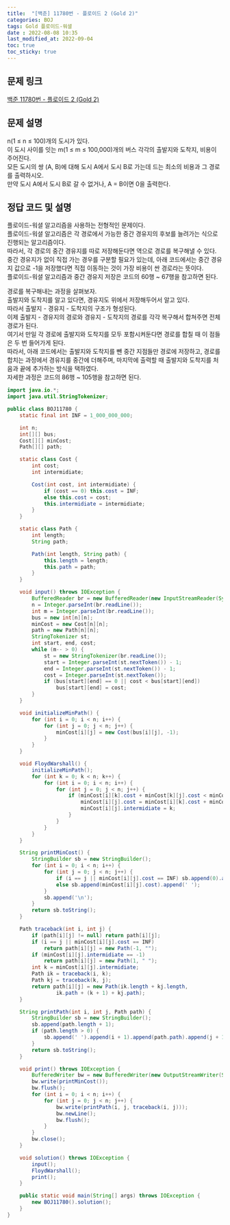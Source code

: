 ```yaml
---
title:  "[백준] 11780번 - 플로이드 2 (Gold 2)"
categories: BOJ
tags: Gold 플로이드-워셜
date : 2022-08-08 10:35
last_modified_at: 2022-09-04
toc: true
toc_sticky: true
---
```


## 문제 링크

[백준 11780번 - 플로이드 2 (Gold 2)](https://www.acmicpc.net/problem/11780)

## 문제 설명

n(1 $\leq$ n $\leq$ 100)개의 도시가 있다.  
이 도시 사이를 잇는 m(1 $\leq$ m $\leq$ 100,000)개의 버스 각각의 출발지와 도착지, 비용이 주어진다.  
모든 도시의 쌍 (A, B)에 대해 도시 A에서 도시 B로 가는데 드는 최소의 비용과 그 경로를 출력하시오.  
만약 도시 A에서 도시 B로 갈 수 없거나, A = B이면 0을 출력한다.

## 정답 코드 및 설명

플로이드-워셜 알고리즘을 사용하는 전형적인 문제이다.  
플로이드-워셜 알고리즘은 각 경로에서 가능한 중간 경유지의 후보를 늘려가는 식으로 진행되는 알고리즘이다.  
따라서, 각 경로의 중간 경유지를 따로 저장해둔다면 역으로 경로를 복구해낼 수 있다.  
중간 경유지가 없이 직접 가는 경우를 구분할 필요가 있는데, 아래 코드에서는 중간 경유지 값으로 -1을 저장했다면 직접 이동하는 것이 가장 비용이 싼 경로라는 뜻이다.  
플로이드-워셜 알고리즘과 중간 경유지 저장은 코드의 60행 ~ 67행을 참고하면 된다.

경로를 복구해내는 과정을 살펴보자.  
출발지와 도착지를 알고 있다면, 경유지도 위에서 저장해두어서 알고 있다.  
따라서 출발지 - 경유지 - 도착지의 구조가 형성된다.  
이제 출발지 - 경유지의 경로와 경유지 - 도착지의 경로를 각각 복구해서 합쳐주면 전체 경로가 된다.  
여기서 만일 각 경로에 출발지와 도착지를 모두 포함시켜둔다면 경로를 합칠 때 이 점들은 두 번 들어가게 된다.  
따라서, 아래 코드에서는 출발지와 도착지를 뺀 중간 지점들만 경로에 저장하고, 경로를 합치는 과정에서 경유지를 중간에 더해주며, 마지막에 출력할 때 출발지와 도착지를 처음과 끝에 추가하는 방식을 택하였다.  
자세한 과정은 코드의 86행 ~ 105행을 참고하면 된다.

```java
import java.io.*;
import java.util.StringTokenizer;

public class BOJ11780 {
    static final int INF = 1_000_000_000;

    int n;
    int[][] bus;
    Cost[][] minCost;
    Path[][] path;

    static class Cost {
        int cost;
        int intermidiate;

        Cost(int cost, int intermidiate) {
            if (cost == 0) this.cost = INF;
            else this.cost = cost;
            this.intermidiate = intermidiate;
        }
    }

    static class Path {
        int length;
        String path;

        Path(int length, String path) {
            this.length = length;
            this.path = path;
        }
    }

    void input() throws IOException {
        BufferedReader br = new BufferedReader(new InputStreamReader(System.in));
        n = Integer.parseInt(br.readLine());
        int m = Integer.parseInt(br.readLine());
        bus = new int[n][n];
        minCost = new Cost[n][n];
        path = new Path[n][n];
        StringTokenizer st;
        int start, end, cost;
        while (m-- > 0) {
            st = new StringTokenizer(br.readLine());
            start = Integer.parseInt(st.nextToken()) - 1;
            end = Integer.parseInt(st.nextToken()) - 1;
            cost = Integer.parseInt(st.nextToken());
            if (bus[start][end] == 0 || cost < bus[start][end])
                bus[start][end] = cost;
        }
    }

    void initializeMinPath() {
        for (int i = 0; i < n; i++) {
            for (int j = 0; j < n; j++) {
                minCost[i][j] = new Cost(bus[i][j], -1);
            }
        }
    }

    void FloydWarshall() {
        initializeMinPath();
        for (int k = 0; k < n; k++) {
            for (int i = 0; i < n; i++) {
                for (int j = 0; j < n; j++) {
                    if (minCost[i][k].cost + minCost[k][j].cost < minCost[i][j].cost) {
                        minCost[i][j].cost = minCost[i][k].cost + minCost[k][j].cost;
                        minCost[i][j].intermidiate = k;
                    }
                }
            }
        }
    }

    String printMinCost() {
        StringBuilder sb = new StringBuilder();
        for (int i = 0; i < n; i++) {
            for (int j = 0; j < n; j++) {
                if (i == j || minCost[i][j].cost == INF) sb.append(0).append(' ');
                else sb.append(minCost[i][j].cost).append(' ');
            }
            sb.append('\n');
        }
        return sb.toString();
    }

    Path traceback(int i, int j) {
        if (path[i][j] != null) return path[i][j];
        if (i == j || minCost[i][j].cost == INF)
            return path[i][j] = new Path(-1, "");
        if (minCost[i][j].intermidiate == -1)
            return path[i][j] = new Path(1, " ");
        int k = minCost[i][j].intermidiate;
        Path ik = traceback(i, k);
        Path kj = traceback(k, j);
        return path[i][j] = new Path(ik.length + kj.length,
                ik.path + (k + 1) + kj.path);
    }

    String printPath(int i, int j, Path path) {
        StringBuilder sb = new StringBuilder();
        sb.append(path.length + 1);
        if (path.length > 0) {
            sb.append(' ').append(i + 1).append(path.path).append(j + 1);
        }
        return sb.toString();
    }

    void print() throws IOException {
        BufferedWriter bw = new BufferedWriter(new OutputStreamWriter(System.out));
        bw.write(printMinCost());
        bw.flush();
        for (int i = 0; i < n; i++) {
            for (int j = 0; j < n; j++) {
                bw.write(printPath(i, j, traceback(i, j)));
                bw.newLine();
                bw.flush();
            }
        }
        bw.close();
    }

    void solution() throws IOException {
        input();
        FloydWarshall();
        print();
    }

    public static void main(String[] args) throws IOException {
        new BOJ11780().solution();
    }
}

```
